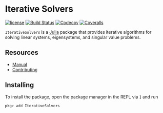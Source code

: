 # Iterative Solvers

[![license](https://img.shields.io/github/license/mashape/apistatus.svg?maxAge=2592000)](https://github.com/JuliaLinearAlgebra/IterativeSolvers.jl/blob/master/LICENSE)
[![Build Status](https://github.com/JuliaLinearAlgebra/IterativeSolvers.jl/workflows/CI/badge.svg)](https://github.com/JuliaLinearAlgebra/IterativeSolvers.jl/actions)
[![Codecov](http://codecov.io/github/JuliaLinearAlgebra/IterativeSolvers.jl/coverage.svg?branch=master)](http://codecov.io/github/JuliaLinearAlgebra/IterativeSolvers.jl?branch=master)
[![Coveralls](https://coveralls.io/repos/JuliaLinearAlgebra/IterativeSolvers.jl/badge.svg?branch=master&service=github)](https://coveralls.io/github/JuliaLinearAlgebra/IterativeSolvers.jl?branch=master)

`IterativeSolvers` is a [Julia](http://julialang.org) package that provides iterative algorithms for solving linear systems, eigensystems, and singular value problems.

## Resources

- [Manual](https://IterativeSolvers.julialinearalgebra.org/dev/)
- [Contributing](https://julialinearalgebra.github.io/IterativeSolvers.jl/dev/about/CONTRIBUTING/)

## Installing

To install the package, open the package manager in the REPL via `]` and run

```julia
pkg> add IterativeSolvers
```
